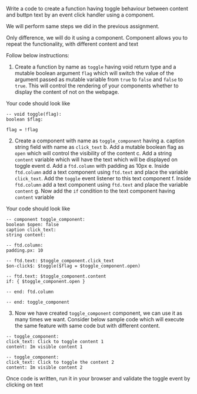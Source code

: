 Write a code to create a function having toggle behaviour between content and buttpn text by an event click handler using a component.

We will perform same steps we did in the previous assignment.

Only difference, we will do it using a component. Component allows you to repeat the functionality, with different content and text

Follow below instructions:

1. Create a function by name as `toggle` having void return type and a mutable boolean argument `flag` which will switch the value of the argument passed as mutable variable from `true` to `false` and `false` to `true`. This will control the rendering of your components whether to display the content of not on the webpage.

Your code should look like

```
-- void toggle(flag):
boolean $flag:

flag = !flag

```

2. Create a component with name as `toggle_component` having
   a. caption string field with name as `click_text`
   b. Add a mutable boolean flag as `open` which will control the visibility of the content
   c. Add a string `content` variable which will have the text which will be displayed on toggle event
   d. Add a `ftd.column` with padding as 10px
   e. Inside `ftd.column` add a text component using `ftd.text` and place the variable `click_text`. Add the `toggle` event listener to this text component
   f. Inside `ftd.column` add a text component using `ftd.text` and place the variable `content`
   g. Now add the `if` condition to the text component having `content` variable

Your code should look like

```
-- component toggle_component:
boolean $open: false
caption click_text:
string content:

-- ftd.column:
padding.px: 10

-- ftd.text: $toggle_component.click_text
$on-click$: $toggle($flag = $toggle_component.open)

-- ftd.text: $toggle_component.content
if: { $toggle_component.open }

-- end: ftd.column

-- end: toggle_component

```

3. Now we have created `toggle_component` component, we can use it as many times we want. Consider below sample code which will execute the same feature with same code but with different content.

```
-- toggle_component:
click_text: Click to toggle content 1
content: Im visible content 1

-- toggle_component:
click_text: Click to toggle the content 2
content: Im visible content 2

```

Once code is written, run it in your browser and validate the toggle event by clicking on text
